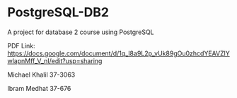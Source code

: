 # PostgreSQL-DB2
A project for database 2 course using PostgreSQL


PDF Link: https://docs.google.com/document/d/1q_l8a9L2p_vUk89gOu0zhcdYEAVZlYwlapnMff_V_nI/edit?usp=sharing


Michael Khalil  37-3063

Ibram Medhat 37-676
